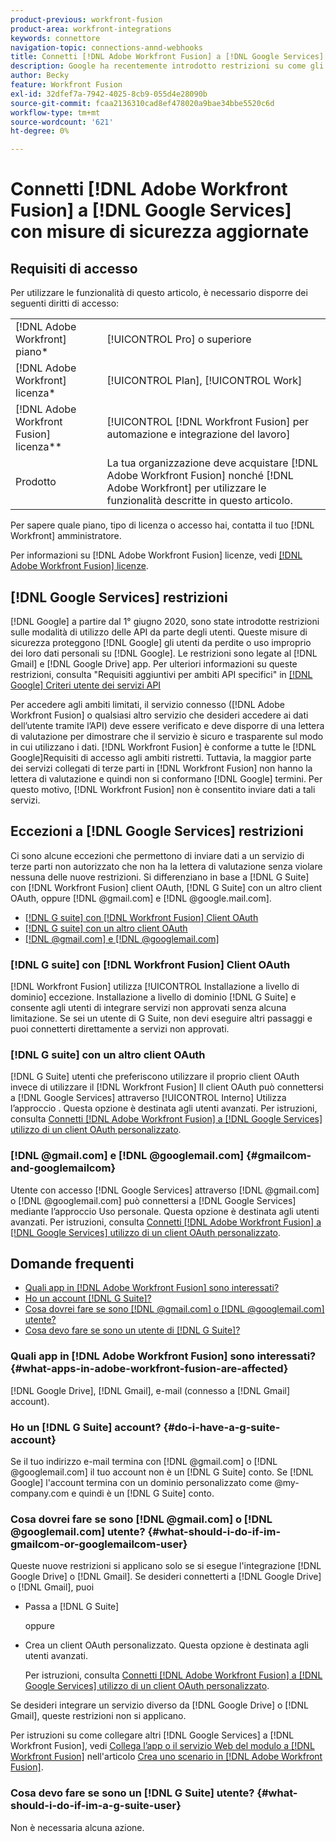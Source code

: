 ```yaml
---
product-previous: workfront-fusion
product-area: workfront-integrations
keywords: connettore
navigation-topic: connections-annd-webhooks
title: Connetti [!DNL Adobe Workfront Fusion] a [!DNL Google Services] con misure di sicurezza aggiornate
description: Google ha recentemente introdotto restrizioni su come gli utenti possono utilizzare le loro API. Questo articolo descrive come connettersi [!DNL Adobe Workfront Fusion] a Google, tenendo conto di queste misure di sicurezza di aggiornamento.
author: Becky
feature: Workfront Fusion
exl-id: 32dfef7a-7942-4025-8cb9-055d4e28090b
source-git-commit: fcaa2136310cad8ef478020a9bae34bbe5520c6d
workflow-type: tm+mt
source-wordcount: '621'
ht-degree: 0%

---
```


# Connetti [!DNL Adobe Workfront Fusion] a [!DNL Google Services] con misure di sicurezza aggiornate

## Requisiti di accesso

Per utilizzare le funzionalità di questo articolo, è necessario disporre dei seguenti diritti di accesso:

<table style="table-layout:auto">
 <col> 
 <col> 
 <tbody> 
  <tr> 
   <td role="rowheader">[!DNL Adobe Workfront] piano*</td> 
   <td> <p>[!UICONTROL Pro] o superiore</p> </td> 
  </tr> 
  <tr data-mc-conditions=""> 
   <td role="rowheader">[!DNL Adobe Workfront] licenza*</td> 
   <td> <p>[!UICONTROL Plan], [!UICONTROL Work]</p> </td> 
  </tr> 
  <tr> 
   <td role="rowheader">[!DNL Adobe Workfront Fusion] licenza**</td> 
   <td> <p>[!UICONTROL [!DNL Workfront Fusion] per automazione e integrazione del lavoro] </p> </td> 
  </tr> 
  <tr> 
   <td role="rowheader">Prodotto</td> 
   <td>La tua organizzazione deve acquistare [!DNL Adobe Workfront Fusion] nonché [!DNL Adobe Workfront] per utilizzare le funzionalità descritte in questo articolo.</td> 
  </tr> 
 </tbody> 
</table>

Per sapere quale piano, tipo di licenza o accesso hai, contatta il tuo [!DNL Workfront] amministratore.

Per informazioni su [!DNL Adobe Workfront Fusion] licenze, vedi [[!DNL Adobe Workfront Fusion] licenze](../../workfront-fusion/get-started/license-automation-vs-integration.md).

## [!DNL Google Services] restrizioni

[!DNL Google] a partire dal 1° giugno 2020, sono state introdotte restrizioni sulle modalità di utilizzo delle API da parte degli utenti. Queste misure di sicurezza proteggono [!DNL Google] gli utenti da perdite o uso improprio dei loro dati personali su [!DNL Google]. Le restrizioni sono legate al [!DNL Gmail] e [!DNL Google Drive] app. Per ulteriori informazioni su queste restrizioni, consulta &quot;Requisiti aggiuntivi per ambiti API specifici&quot; in [[!DNL Google] Criteri utente dei servizi API](https://developers.google.com/terms/api-services-user-data-policy#additional_requirements_for_specific_api_scopes)

Per accedere agli ambiti limitati, il servizio connesso ([!DNL Adobe Workfront Fusion] o qualsiasi altro servizio che desideri accedere ai dati dell’utente tramite l’API) deve essere verificato e deve disporre di una lettera di valutazione per dimostrare che il servizio è sicuro e trasparente sul modo in cui utilizzano i dati. [!DNL Workfront Fusion] è conforme a tutte le [!DNL Google]Requisiti di accesso agli ambiti ristretti. Tuttavia, la maggior parte dei servizi collegati di terze parti in [!DNL Workfront Fusion] non hanno la lettera di valutazione e quindi non si conformano [!DNL Google] termini. Per questo motivo, [!DNL Workfront Fusion] non è consentito inviare dati a tali servizi.

## Eccezioni a [!DNL Google Services] restrizioni

Ci sono alcune eccezioni che permettono di inviare dati a un servizio di terze parti non autorizzato che non ha la lettera di valutazione senza violare nessuna delle nuove restrizioni. Si differenziano in base a [!DNL G Suite] con [!DNL Workfront Fusion] client OAuth, [!DNL G Suite] con un altro client OAuth, oppure [!DNL @gmail.com] e [!DNL @google.mail.com].

* [[!DNL G suite] con [!DNL Workfront Fusion] Client OAuth](#g-suite-with-workfront-fusion-oauth-client)
* [[!DNL G suite] con un altro client OAuth](#g-suite-with-another-oauth-client)
* [[!DNL @gmail.com] e [!DNL @googlemail.com]](#gmailcom-and-googlemailcom)

### [!DNL G suite] con [!DNL Workfront Fusion] Client OAuth

[!DNL Workfront Fusion] utilizza [!UICONTROL Installazione a livello di dominio] eccezione. Installazione a livello di dominio [!DNL G Suite] e consente agli utenti di integrare servizi non approvati senza alcuna limitazione. Se sei un utente di G Suite, non devi eseguire altri passaggi e puoi connetterti direttamente a servizi non approvati.

### [!DNL G suite] con un altro client OAuth

[!DNL G Suite] utenti che preferiscono utilizzare il proprio client OAuth invece di utilizzare il [!DNL Workfront Fusion] Il client OAuth può connettersi a [!DNL Google Services] attraverso [!UICONTROL Interno] Utilizza l’approccio . Questa opzione è destinata agli utenti avanzati. Per istruzioni, consulta [Connetti [!DNL Adobe Workfront Fusion] a [!DNL Google Services] utilizzo di un client OAuth personalizzato](../../workfront-fusion/connections/connect-fusion-to-google-using-oauth.md).

### [!DNL @gmail.com] e [!DNL @googlemail.com] {#gmailcom-and-googlemailcom}

Utente con accesso [!DNL Google Services] attraverso [!DNL @gmail.com] o [!DNL @googlemail.com] può connettersi a [!DNL Google Services] mediante l’approccio Uso personale. Questa opzione è destinata agli utenti avanzati. Per istruzioni, consulta [Connetti [!DNL Adobe Workfront Fusion] a [!DNL Google Services] utilizzo di un client OAuth personalizzato](../../workfront-fusion/connections/connect-fusion-to-google-using-oauth.md).

## Domande frequenti

* [Quali app in [!DNL Adobe Workfront Fusion] sono interessati?](#what-apps-in-adobe-workfront-fusion-are-affected)
* [Ho un account [!DNL G Suite]?](#do-i-have-a-g-suite-account)
* [Cosa dovrei fare se sono [!DNL @gmail.com] o [!DNL @googlemail.com] utente?](#what-should-i-do-if-im-gmailcom-or-googlemailcom-user)
* [Cosa devo fare se sono un utente di [!DNL G Suite]?](#what-should-i-do-if-im-a-g-suite-user)

### Quali app in [!DNL Adobe Workfront Fusion] sono interessati? {#what-apps-in-adobe-workfront-fusion-are-affected}

[!DNL Google Drive], [!DNL Gmail], e-mail (connesso a [!DNL Gmail] account).

### Ho un [!DNL G Suite] account? {#do-i-have-a-g-suite-account}

Se il tuo indirizzo e-mail termina con [!DNL @gmail.com] o [!DNL @googlemail.com] il tuo account non è un [!DNL G Suite] conto. Se [!DNL Google] l&#39;account termina con un dominio personalizzato come @my-company.com e quindi è un [!DNL G Suite] conto.

### Cosa dovrei fare se sono [!DNL @gmail.com] o [!DNL @googlemail.com] utente? {#what-should-i-do-if-im-gmailcom-or-googlemailcom-user}

Queste nuove restrizioni si applicano solo se si esegue l&#39;integrazione [!DNL Google Drive] o [!DNL Gmail]. Se desideri connetterti a [!DNL Google Drive] o [!DNL Gmail], puoi

* Passa a [!DNL G Suite]

   oppure

* Crea un client OAuth personalizzato. Questa opzione è destinata agli utenti avanzati.

   Per istruzioni, consulta [Connetti [!DNL Adobe Workfront Fusion] a [!DNL Google Services] utilizzo di un client OAuth personalizzato](../../workfront-fusion/connections/connect-fusion-to-google-using-oauth.md).

Se desideri integrare un servizio diverso da [!DNL Google Drive] o [!DNL Gmail], queste restrizioni non si applicano.

Per istruzioni su come collegare altri [!DNL Google Services] a [!DNL Workfront Fusion], vedi [Collega l’app o il servizio Web del modulo a [!DNL Workfront Fusion]](../../workfront-fusion/scenarios/create-a-scenario.md#connect) nell&#39;articolo [Crea uno scenario in [!DNL Adobe Workfront Fusion]](../../workfront-fusion/scenarios/create-a-scenario.md).

### Cosa devo fare se sono un [!DNL G Suite] utente? {#what-should-i-do-if-im-a-g-suite-user}

Non è necessaria alcuna azione.

